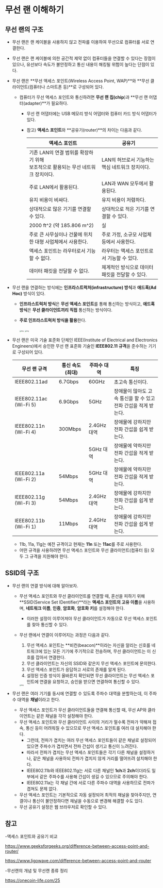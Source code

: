 # 무선 랜 이해하기

## 무선 랜의 구조

- 무선 랜은 랜 케이블을 사용하지 않고 전파를 이용하여 무선으로 컴퓨터를 서로 연결한다.

- 무선 랜은 랜 케이블에 의한 공간적 제약 없이 컴퓨터들을 연결할 수 있다는 장점이 있으나, 유선보다 속도가 불안정하고 통신 내용이 해킹될 위험이 높다는 단점이 있다.

- 무선 랜은 **무선 액세스 포인트(Wireless Access Point, WAP)**와 **무선 클라이언트(컴퓨터나 스마트폰 등)**로 구성되어 있다.

  - 컴퓨터가 무선 액세스 포인트와 통신하려면 **무선 랜 칩(chip**)과 **무선 랜 어댑터(adapter)**가 필요하다.

    - 무선 랜 어댑터에는 USB 메모리 방식 어댑터와 컴퓨터 카드 방식 어댑터가 있다.

    - 참고) **액세스 포인트**와 **공유기(router)**의 차이는 다음과 같다.

      | 액세스 포인트                                                | 공유기                                          |
      | ------------------------------------------------------------ | ----------------------------------------------- |
      | 기존 LAN의 연결 범위를 확장하기 위해 <br />보조적으로 활용되는 무선 네트워크 장치이다. | LAN의 허브로서 기능하는 핵심 네트워크 장치이다. |
      | 주로 LAN에서 활용된다.                                       | LAN과 WAN 모두에서 활용된다.                    |
      | 유지 비용이 비싸다.                                          | 유지 비용이 저렴하다.                           |
      | 상대적으로 많은 기기를 연결할 수 있다.                       | 상대적으로 적은 기기를 연결할 수 있다.          |
      | 2000 ft^2 (약 185.806 m^2)                                   | 실                                              |
      | 주로 큰 사무실이나 건물에 위치한 대형 사업체에서 사용한다.   | 주로 가정, 소규모 사업체 등에서 사용한다.       |
      | 액세스 포인트는 라우터로서 기능할 수 없다.                   | 라우터는 액세스 포인트로서 기능할 수 있다.      |
      | 데이터 패킷을 전달할 수 없다.                                | 체계적인 방식으로 데이터 패킷을 전달할 수 있다. |

- 무선 랜을 연결하는 방식에는 **인프라스트럭처(infrastructure) 방식**과 **애드혹(Ad Hoc)** 방식이 있다.

  - **인프라스트럭처 방식**은 **무선 액세스 포인트**를 통해 통신하는 방식이고, **애드혹 방식**은 **무선 클라이언트끼리 직접** 통신하는 방식이다.

  - **주로 인프라스트럭처 방식을 활용**한다.

    <img src="https://velog.velcdn.com/images%2Fkimmainsain%2Fpost%2F150d235b-f79f-4e1c-85c7-cf1c402975ef%2FKakaoTalk_20220312_121733728.jpg" alt="img" style="zoom:33%;" />

    <img src="https://velog.velcdn.com/images%2Fkimmainsain%2Fpost%2F50b7d01c-773a-42e4-9b99-5e1619d6dfdd%2FKakaoTalk_20220312_121733728_01.jpg" alt="img" style="zoom:33%;" />

- 무선 랜은 미국 기술 표준화 단체인 IEEE(Institute of Electrical and Electronics Engineers)에서 승인한 무선 랜 표준화 기술인 **IEEE802.11 규격**을 준수하는 기기로 구성되어 있다.

  | 무선 랜 규격           | 통신 속도(최대) | 주파수 대역 | 특징                                                         |
  | ---------------------- | --------------- | ----------- | ------------------------------------------------------------ |
  | IEEE802.11ad           | 6.7Gbps         | 60GHz       | 초고속 통신이다.                                             |
  | IEEE802.11ac (Wi-Fi 5) | 6.9Gbps         | 5GHz        | 장애물이 많아도 고속 통신을 할 수 있고 전파 간섭을 적게 받는다. |
  | IEEE802.11n (Wi-Fi 4)  | 300Mbps         | 2.4GHz 대역 | 장애물에 강하지만 전파 간섭을 쉽게 받는다.                   |
  |                        |                 | 5GHz 대역   | 장애물에 약하지만 전파 간섭을 적게 받는다.                   |
  | IEEE802.11a (Wi-Fi 2)  | 54Mbps          | 5GHz 대역   | 장애물에 약하지만 전파 간섭을 적게 받는다.                   |
  | IEEE802.11g (Wi-Fi 3)  | 54Mbps          | 2.4GHz 대역 | 장애물에 강하지만 전파 간섭을 쉽게 받는다.                   |
  | IEEE802.11b (Wi-Fi 1)  | 11Mbps          | 2.4GHz 대역 | 장애물에 강하지만 전파 간섭을 쉽게 받는다.                   |

  - 11b, 11a, 11g는 예전 규격이고 현재는 **11n** 또는 **11ac**를 주로 사용한다.
  - 어떤 규격을 사용하려면 무선 액세스 포인트와 무선 클라이언트(컴퓨터 등) 모두 그 규격을 지원해야 한다.

## SSID의 구조

- 무선 랜의 연결 방식에 대해 알아보자.

  - 무선 액세스 포인트와 무선 클라이언트를 연결할 때, 혼선을 피하기 위해 **SSID(Service Set IDentifier)**라는 **액세스 포인트의 고유 이름**을 사용하며, **네트워크 이름**, **인증**, **암호화**, **암호화 키**를 설정해야 한다.

    - 이러한 설정이 이루어져야 무선 클라이언트가 자동으로 무선 액세스 포인트를 찾아 통신할 수 있다.

  - 무선 랜에서 연결이 이루어지는 과정은 다음과 같다.

    1. 무선 액세스 포인트는 **비컨(beacon)**이라는 자신을 알리는 신호를 네트워크에 있는 모든 기기에 주기적으로 전송하며, 무선 클라이언트는 이 신호를 잡아서 연결한다.
    2. 무선 클라이언트는 자신의 SSID와 같은지 무선 액세스 포인트에 문의한다.
    3. 무선 액세스 포인트가 응답하고 서로의 존재를 알게 된다.
    4. 설정된 인증 방식이 올바른지 확인되면 무선 클라이언트는 무선 액세스 포인트에 연결을 요청하고, 승인을 받으면 연결하여 통신할 수 있다.

    <img src="https://velog.velcdn.com/images%2Fkimmainsain%2Fpost%2F8a3c03f7-bd47-4192-9be2-412677613399%2FKakaoTalk_20220312_121733728_03.jpg" alt="img" style="zoom:33%;" />

- 무선 랜은 여러 기기를 동시에 연결할 수 있도록 주파수 대역을 분할하는데, 이 주파수 대역을 **채널**이라고 한다.

  - 무선 액세스 포인트가 무선 클라이언트들을 연결해 통신할 때, 무선 AP와 클라이언트는 같은 채널을 각각 설정해야 한다.
  - 무선 액세스 포인트와 무선 클라이언트 사이의 거리가 멀수록 전파가 약해져 접속, 통신 등이 어려워질 수 있으므로 무선 액세스 포인트를 여러 대 설치해야 한다.
    - 그런데, 전파가 겹치는 여러 무선 액세스 포인트들이 같은 채널로 설정되어 있으면 주파수가 겹치면서 전파 간섭이 생기고 통신이 느려진다.
    - 따라서 전파가 겹치는 무선 액세스 포인트들은 각기 다른 채널을 설정하거나, 같은 채널을 사용하되 전파가 겹치지 않게 거리를 떨어뜨려 설치해야 한다.
    - IEEE802.11b와 IEEE802.11g는 서로 다른 채널인 **1ch**과 **2ch**이더라도 일부에서 같은 주파수를 사용해 간섭이 생길 수 있으므로 주의해야 한다.
    - IEEE802.11a는 각 채널 간에 서로 다른 주파수 대역을 사용하므로 전파가 겹쳐도 문제 없다.
  - 무선 액세스 포인트는 기본적으로 자동 설정되어 최적의 채널을 찾아주지만, 연결이나 통신이 불안정하다면 채널을 수동으로 변경해 해결할 수도 있다.
  - 무선 공유기 설정은 웹 브라우저로 확인할 수 있다.

  

## 참고

-액세스 포인트와 공유기 비교

https://www.geeksforgeeks.org/difference-between-access-point-and-router/

https://www.ligowave.com/difference-between-access-point-and-router

-무선랜의 개념 및 무선랜 종류 정리

https://onecoin-life.com/25